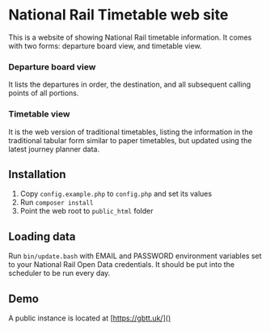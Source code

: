# National Rail Timetable web site

This is a website of showing National Rail timetable information.
It comes with two forms: departure board view, and timetable view.

### Departure board view
It lists the departures in order, the destination, and all subsequent calling
points of all portions.

### Timetable view
It is the web version of traditional timetables, listing the information in the
traditional tabular form similar to paper timetables, but updated using the 
latest journey planner data.

## Installation
1. Copy `config.example.php` to `config.php` and set its values
2. Run `composer install`
3. Point the web root to `public_html` folder

## Loading data
Run `bin/update.bash` with EMAIL and PASSWORD environment variables set to your
National Rail Open Data credentials. It should be put into the scheduler to be
run every day.

## Demo
A public instance is located at [https://gbtt.uk/]()